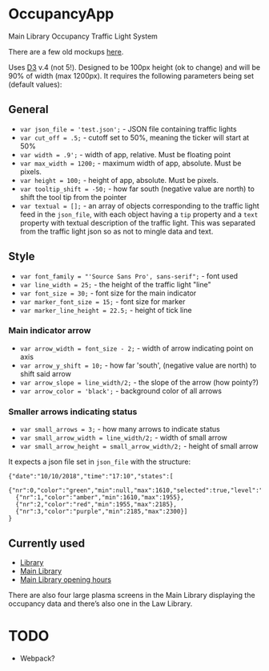 # OccupancyApp
Main Library Occupancy Traffic Light System

There are a few old mockups [here](https://lac-edwebtools.is.ed.ac.uk/discovered/occupy/).

Uses [D3](https://github.com/d3/d3) v.4 (not 5!). Designed to be 100px height (ok to change) and will be 90% of width (max 1200px).
It requires the following parameters being set (default values):

## General
* `var json_file = 'test.json';` - JSON file containing traffic lights
* `var cut_off = .5;` - cutoff set to 50%, meaning the ticker will start at 50%
* `var width = .9';` - width of app, relative. Must be floating point
* `var max_width = 1200;` - maximum width of app, absolute. Must be pixels.
* `var height = 100;` - height of app, absolute. Must be pixels.
* `var tooltip_shift = -50;` - how far south (negative value are north) to shift the tool tip from the pointer
* `var textual = [];` - an array of objects corresponding to the traffic light feed in the `json_file`, with each object having a `tip` property and a `text` property with textual description of the traffic light. This was separated from the traffic light json so as not to mingle data and text.

## Style
* `var font_family = "'Source Sans Pro', sans-serif";` - font used
* `var line_width = 25;` - the height of the traffic light "line"
* `var font_size = 30;` - font size for the main indicator
* `var marker_font_size = 15;` - font size for marker
* `var marker_line_height = 22.5;` - height of tick line
### Main indicator arrow
* `var arrow_width = font_size - 2;` - width of arrow indicating point on axis
* `var arrow_y_shift = 10;` - how far 'south', (negative value are north) to shift said arrow
* `var arrow_slope = line_width/2;` - the slope of the arrow (how pointy?)
* `var arrow_color = 'black';` - background color of all arrows
### Smaller arrows indicating status
* `var small_arrows = 3;` - how many arrows to indicate status
* `var small_arrow_width = line_width/2;` - width of small arrow
* `var small_arrow_height = small_arrow_width/2;` - height of small arrow

It expects a json file set in `json_file` with the structure:
```
{"date":"10/10/2018","time":"17:10","states":[
  {"nr":0,"color":"green","min":null,"max":1610,"selected":true,"level":"decreasing","percent":67},
  {"nr":1,"color":"amber","min":1610,"max":1955},
  {"nr":2,"color":"red","min":1955,"max":2185},
  {"nr":3,"color":"purple","min":2185,"max":2300}]
}
```

## Currently used
* [Library](https://www.ed.ac.uk/information-services/library-museum-gallery)
* [Main Library](https://www.ed.ac.uk/information-services/library-museum-gallery/using-library/lib-locate/main-lib)
* [Main Library opening hours](https://www.ed.ac.uk/information-services/library-museum-gallery/using-library/library-opening/main-library)

There are also four large plasma screens in the Main Library displaying the occupancy data and there’s also one in the Law Library.

# TODO
* Webpack?
